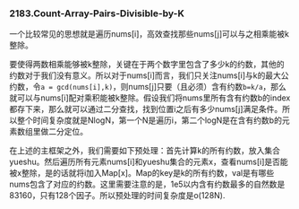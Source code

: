 ### 2183.Count-Array-Pairs-Divisible-by-K

一个比较常见的思想就是遍历nums[i]，高效查找那些nums[j]可以与之相乘能被k整除。

要使得两数相乘能够被k整除，关键在于两个数字里包含了多少k的约数，其他的约数对于我们没有意义。所以对于nums[i]而言，我们只关注nums[i]与k的最大公约数，令```a = gcd(nums[i],k)```，则nums[j]只要（且必须）含有约数```b=k/a```，那么就可以与nums[i]配对乘积能被k整除。假设我们将nums里所有含有约数b的index都存下来，那么就可以通过二分查找，找到位置i之后有多少nums[j]满足条件。所以整个时间复杂度就是NlogN，第一个N是遍历i，第二个logN是在含有约数b的元素数组里做二分定位。

在上述的主框架之外，我们需要如下预处理：首先计算k的所有约数，放入集合yueshu。然后遍历所有元素nums[i]和yueshu集合的元素x，查看nums[i]是否能被x整除，是的话就将i加入Map[x]。Map的key是k的所有约数，val是有哪些nums包含了对应的约数。这里需要注意的是，1e5以内含有约数最多的自然数是83160，只有128个因子。所以预处理的时间复杂度是o(128N).
